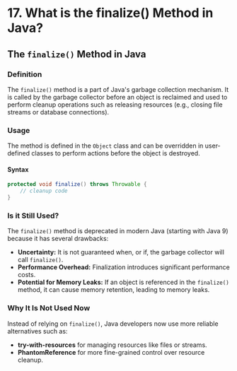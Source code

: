 # 17. What is the finalize() Method in Java?

## The `finalize()` Method in Java

### Definition
The `finalize()` method is a part of Java's garbage collection mechanism. It is called by the garbage collector before an object is reclaimed and used to perform cleanup operations such as releasing resources (e.g., closing file streams or database connections).

### Usage
The method is defined in the `Object` class and can be overridden in user-defined classes to perform actions before the object is destroyed.

#### Syntax
```java
protected void finalize() throws Throwable {
    // cleanup code
}
```
### Is it Still Used?
The `finalize()` method is deprecated in modern Java (starting with Java 9) because it has several drawbacks:
- **Uncertainty:** It is not guaranteed when, or if, the garbage collector will call `finalize()`.
- **Performance Overhead:** Finalization introduces significant performance costs.
- **Potential for Memory Leaks:** If an object is referenced in the `finalize()` method, it can cause memory retention, leading to memory leaks.

### Why It Is Not Used Now
Instead of relying on `finalize()`, Java developers now use more reliable alternatives such as:
- **try-with-resources** for managing resources like files or streams.
- **PhantomReference** for more fine-grained control over resource cleanup.
